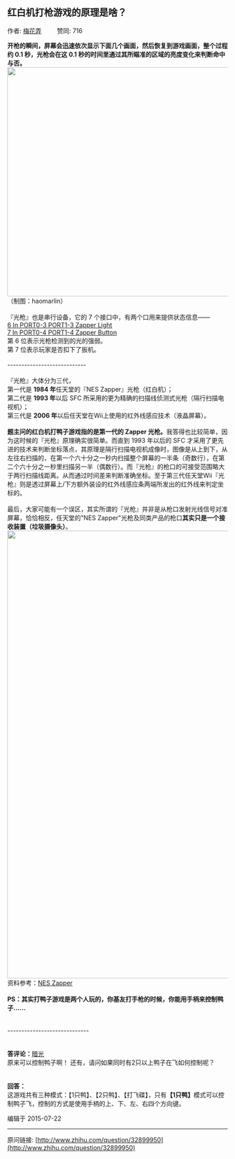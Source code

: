 ## 红白机打枪游戏的原理是啥？

作者: [梅花弄](http://www.zhihu.com/people/SmartisanT1)&nbsp;&nbsp;&nbsp;&nbsp;&nbsp;&nbsp;&nbsp;&nbsp; 赞同: 716


<b>开枪的瞬间，屏幕会迅速依次显示下面几个画面，然后恢复到游戏画面，整个过程约 0.1 秒，光枪会在这 0.1 秒的时间里通过其所瞄准的区域的亮度变化来判断命中与否。</b><br><img src="http://pic4.zhimg.com/938aa54a8d8f1081499fb3f0aefb2323_b.png" data-rawwidth="524" data-rawheight="459" class="origin_image zh-lightbox-thumb" width="524" data-original="http://pic4.zhimg.com/938aa54a8d8f1081499fb3f0aefb2323_r.png">（制图：haomarlin）<br><br>『光枪』也是串行设备，它的 7 个接口中，有两个口用来提供状态信息——<br><u>6 In PORT0-3 PORT1-3 Zapper Light<br>7 In PORT0-4 PORT1-4 Zapper Button</u><br>第 6 位表示光枪检测到的光的强弱。<br>第 7 位表示玩家是否扣下了扳机。<br><br>----------------------------<br><br>『光枪』大体分为三代，<br>第一代是 <b>1984 </b><b>年</b>任天堂的『NES Zapper』光枪（红白机）；<br>第二代是 <b>1993 年</b>以后 SFC 所采用的更为精确的扫描线侦测式光枪（隔行扫描电视机）；<br>第三代是 <b>2006 年</b>以后任天堂在Wii上使用的红外线感应技术（液晶屏幕）。<br><br><b>题主问的红白机打鸭子游戏指的是第一代的 </b><b>Zapper 光枪。</b>我答得也比较简单，因为这时候的『光枪』原理确实很简单。而直到 1993 年以后的 SFC 才采用了更先进的技术来判断坐标落点，其原理是隔行扫描电视机成像时，图像是从上到下，从左往右扫描的，在第一个六十分之一秒内扫描整个屏幕的一半条（奇数行），在第二个六十分之一秒里扫描另一半（偶数行）。而『光枪』的枪口的可接受范围略大于两行扫描线距离。从而通过时间差来判断准确坐标。至于第三代任天堂Wii『光枪』则是透过屏幕上/下方额外装设的红外线感应条两端所发出的红外线来判定坐标的。<br><br>最后，大家可能有一个误区，其实所谓的『光枪』并非是从枪口发射光线信号对准屏幕，恰恰相反，任天堂的"NES Zapper"光枪及同类产品的枪口<b>其实只是一个接收装置（垃圾摄像头）</b>。<br><img src="http://pic3.zhimg.com/8787f05a9763cb140836023aff184f1a_b.jpg" data-rawwidth="1024" data-rawheight="587" class="origin_image zh-lightbox-thumb" width="1024" data-original="http://pic3.zhimg.com/8787f05a9763cb140836023aff184f1a_r.jpg"><br>资料参考：<a href="https://en.wikipedia.org/wiki/NES_Zapper" class=" wrap external" target="_blank" rel="nofollow noreferrer">NES Zapper<i class="icon-external"></i></a><br><br><b>PS：其实打鸭子游戏是两个人玩的，你基友打手枪的时候，你能用手柄来控制鸭子……</b><br><br><br>-----------------------------<br><br><br><b>答评论：</b><a href="http://www.zhihu.com/people/an-guang-81" class="internal">暗光</a><br>原来可以控制鸭子啊！ 还有，请问如果同时有2只以上鸭子在飞如何控制呢？<br><br><br><b>回答：</b><br>这游戏共有三种模式：【1只鸭】、【2只鸭】、【打飞碟】，只有<b>【1只鸭】</b>模式可以控制鸭子飞，控制的方式是使用手柄的上、下、左、右四个方向键。



编辑于 2015-07-22



---
原问链接: [http://www.zhihu.com/question/32899950](http://www.zhihu.com/question/32899950)